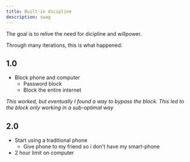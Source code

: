 ```yaml
---
title: Built-in dicipline
description: swag
---
```


The goal is to relive the need for dicipline and willpower.

Through many iterations, this is what happened:

## 1.0

- Block phone and computer
	- Password block
	- Block the entire internet

*This worked, but eventually I found a way to bypass the block.*
*This led to the block only working in a sub-optimal way*

## 2.0

- Start using a traditional phone
	- Give phone to my friend so i don't have my smart-phone
- 2 hour limit on computer
